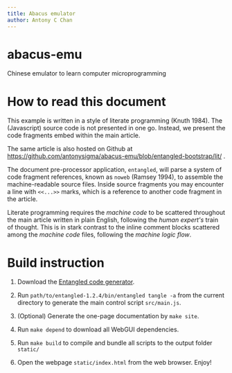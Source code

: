 ```yaml
---
title: Abacus emulator
author: Antony C Chan
---
```


# abacus-emu
Chinese emulator to learn computer microprogramming

# How to read this document

This example is written in a style of literate programming (Knuth 1984).
The (Javascript) source code is not presented in one go. Instead, we present the code fragments embed within the main article.

The same article is also hosted on Github at https://github.com/antonysigma/abacus-emu/blob/entangled-bootstrap/lit/ .

The document pre-processor application, `entangled`, will parse a system of code fragment references, known as `noweb` (Ramsey 1994), to assemble the machine-readable source files.
Inside source fragments you may encounter a line with `<<...>>` marks, which is a reference to another code fragment in the article.

Literate programming requires the *machine code* to be scattered throughout the
main article written in plain English, following the *human expert's* train of
thought. This is in stark contrast to the inline comment blocks scattered among
the *machine code* files, following the *machine logic flow*.

# Build instruction

1. Download the [Entangled code generator](https://github.com/entangled/entangled/releases/tag/v1.2.4).

2. Run `path/to/entangled-1.2.4/bin/entangled tangle -a` from the current
   directory to generate the main control script `src/main.js`.

3. (Optional) Generate the one-page documentation by `make site`.

4. Run `make depend` to download all WebGUI dependencies.

5. Run `make build` to compile and bundle all scripts to the output folder `static/`

6. Open the webpage `static/index.html` from the web browser. Enjoy!